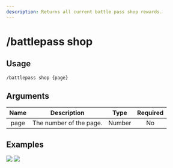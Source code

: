 ```yaml
---
description: Returns all current battle pass shop rewards.
---
```


# /battlepass shop

## Usage

```
/battlepass shop {page}
```

## Arguments

| Name | Description             | Type   | Required |
| :--: | :---------------------: | :----: | :------: |
| page | The number of the page. | Number | No       |

## Examples

![](https://forkman.vercel.app/_media/examples/battlepass/shop-0.png)
![](https://forkman.vercel.app/_media/examples/battlepass/shop-1.png)